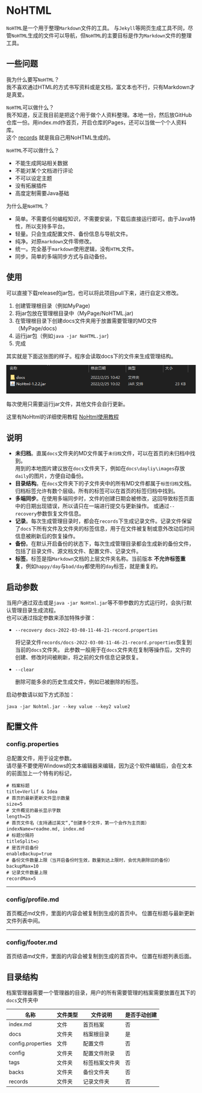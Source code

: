 # NoHTML

`NoHTML`是一个用于整理`Markdown`文件的工具。
与`Jekyll`等网页生成工具不同，尽管`NoHTML`生成的文件可以导航，但`NoHTML`的主要目标是作为`Markdown`文件的整理工具。

## 一些问题

我为什么要写`NoHTML`？  
我不喜欢通过HTML的方式书写资料或是文档，富文本也不行，只有Markdown才是真爱。

`NoHTML`可以做什么？  
我不知道，反正我目前是把这个用于做个人资料整理。本地一份，然后放GitHub仓库一份。用index.md作首页，开启仓库的Pages，还可以当做一个个人资料库。  
这个 [records](https://github.com/Verlif/records) 就是我自己用NoHTML生成的。

`NoHTML`不可以做什么？

* 不能生成网站相关数据
* 不能对某个文档进行评论
* 不可以设定主题
* 没有拓展插件
* 高度定制需要Java基础

为什么是`NoHTML`？

* 简单。不需要任何编程知识，不需要安装，下载后直接运行即可。由于Java特性，所以支持多平台。
* 轻量。只会生成配置文件、备份信息与导航文件。
* 纯净。对原`markdown`文件零修改。
* 统一。完全基于`markdown`使用逻辑，没有`HTML`文件。
* 同步。简单的多端同步方式与自动备份。

## 使用

可以直接下载release的jar包，也可以将此项目pull下来，进行自定义修改。

1. 创建管理根目录（例如MyPage)
2. 将jar包放在管理根目录中（MyPage/NoHTML.jar)
3. 在管理根目录下创建docs文件夹用于放置需要管理的MD文件（MyPage/docs)
4. 运行jar包（例如`java -jar NoHTML.jar`)
5. 完成

其实就是下面这张图的样子。程序会读取docs下的文件来生成管理结构。

![目录结构](imgs/目录结构.png)

每次使用只需要运行jar文件，其他文件会自行更新。  

这里有NoHtml的详细使用教程 [NoHtml使用教程](https://verlif.top/records/docs/教程/NoHtml教程/NoHtml的使用与拓展.html)

## 说明

* __未归档__。直属`docs`文件夹的MD文件属于`未归档`文件，可以在首页的未归档中找到。  
用到的本地图片建议放在`docs`文件夹下，例如在`docs\dayliy\images`存放`daily`的图片，方便自动备份。
* __目录结构__。在`docs`文件夹下的子文件夹中的所有MD文件都属于`标签归档`文档。归档标签允许有数个层级。所有的标签可以在首页的标签归档中找到。  
* __多端同步__。在使用多端同步时，文件的创建日期会被修改，这回导致标签页面中的日期出现错误，所以请只在一端进行提交与更新操作。
或通过`--recovery`参数恢复文件信息。
* __记录__。每次生成管理目录时，都会在`records`下生成记录文件。记录文件保留了`docs`下所有文件及文件夹的标签信息，用于在文件被复制或意外改动后时间信息被刷新后的恢复操作。
* __备份__。在默认开启备份的状态下，每次生成管理目录都会生成新的备份文件，包括了目录文件、源文档文件、配置文件、记录文件。
* __标签__。标签是指`Markdown`文档的上层文件夹名称。当前版本 __不允许标签重复__，例如`happy/day`与`bad/day`都使用的`day`标签，就是重复的。

## 启动参数

当用户通过双击或是`java -jar NoHtml.jar`等不带参数的方式运行时，会执行默认管理目录生成流程。  
也可以通过指定参数来添加特殊步骤：

* `--recovery docs-2022-03-08-11-46-21-record.properties`

   将记录文件`records/docs-2022-03-08-11-46-21-record.properties`恢复到当前的`docs`文件夹。
   此参数一般用于在`docs`文件夹在复制等操作后，文件的创建、修改时间被刷新，将之前的文件信息记录恢复。

* `--clear`

  删除可能多余的历史生成文件，例如已被删除的标签。

启动参数请以如下方式添加：

```shell
java -jar Nohtml.jar --key value --key2 value2
```

## 配置文件

### config.properties

总配置文件，用于设定参数。  
请尽量不要使用Windows的文本编辑器来编辑，因为这个软件编辑后，会在文本的前面加上一个特有的标记，

```properties
# 档案标题
title=Verlif & Idea
# 首页的最新更新文件显示数量
size=5
# 文件概览的最长显示字数
length=25
# 首页文件名（支持通过英文“,”创建多个文件，第一个会作为主页面）
indexName=readme.md, index.md
# 标题分隔符
titleSplit=○
# 是否开启备份
enableBackup=true
# 备份文件数量上限（当开启备份时生效，数量到达上限时，会优先删除旧的备份）
backupMax=10
# 记录文件数量上限
recordMax=5
```

------

### config/profile.md

首页概述md文件，里面的内容会被复制到生成的首页中。
位置在标题与最新更新文件列表中间。

------

### config/footer.md

首页结语md文件，里面的内容会被复制到生成的首页中。
位置在标题列表后面。

## 目录结构

档案管理器需要一个管理器的目录，用户的所有需要管理的档案需要放置在其下的`docs`文件夹中

| 名称                | 文件类型 | 文件说明    | 是否手动创建 |
|-------------------|------|---------|--------|
| index.md          | 文件   | 首页档案    | 否      |
| docs              | 文件夹  | 档案根目录   | 是      |
| config.properties | 文件   | 配置文件    | 否      |
| config            | 文件夹  | 配置文件附录  | 否      |
| tags              | 文件夹  | 标签档案文件夹 | 否      |
| backs             | 文件夹  | 备份文件夹   | 否      |
| records           | 文件夹  | 记录文件夹   | 否      |